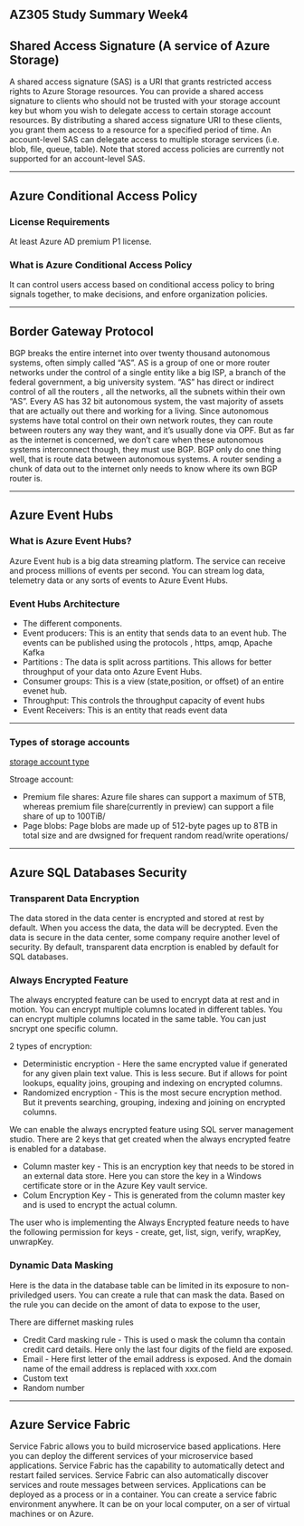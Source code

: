 ## AZ305 Study Summary Week4

## Shared Access Signature (A service of Azure Storage)

A shared access signature (SAS) is a URI that grants restricted access rights to Azure Storage resources. You can provide a shared access signature to clients who should not be trusted with your storage account key but whom you wish to delegate access to certain storage account resources. By distributing a shared access signature URI to these clients, you grant them access to a resource for a specified period of time.
An account-level SAS can delegate access to multiple storage services (i.e. blob, file, queue, table). Note that stored access policies are currently not supported for an account-level SAS.

---

## Azure Conditional Access Policy

### License Requirements
At least Azure AD premium P1 license.

### What is Azure Conditional Access Policy
It can control users access based on conditional access policy to bring signals together, to make decisions, and enfore organization policies.

---

## Border Gateway Protocol
BGP breaks the entire internet into over twenty thousand autonomous systems, often simply called “AS”. AS is a group of one or more router networks under the control of a single entity like a big ISP, a branch of the federal government, a big university system. “AS” has direct or indirect control of all the routers , all the networks, all the subnets within their own “AS”. Every AS has 32 bit autonomous system, the vast majority of assets that are actually out there and working for a living. Since autonomous systems have total control on their own network routes, they can route between routers any way they want, and it’s usually done via OPF. But as far as the internet is concerned, we don’t care when these autonomous systems interconnect though, they must use BGP. BGP only do one thing well, that is route data between autonomous systems. A router sending a chunk of data out to the internet only needs to know where its own BGP router is.

---

## Azure Event Hubs
### What is Azure Event Hubs?
Azure Event hub is a big data streaming platform. The service can receive and process millions of events per second. You can stream log data, telemetry data or any sorts of events to Azure Event Hubs.

### Event Hubs Architecture

- The different components.
- Event producers: This is an entity that sends data to an event hub. The events can be published using the protocols , https, amqp, Apache Kafka
- Partitions : The data is split across partitions. This allows for better throughput of your data onto Azure Event Hubs.
- Consumer groups: This is a view (state,position, or offset) of an entire evenet hub.
- Throughput: This controls the throughput capacity of event hubs
- Event Receivers: This is an entity that reads event data

---

### Types of storage accounts

[storage account type](https://docs.microsoft.com/en-us/azure/storage/common/storage-account-overview#types-of-storage-accounts)

Stroage account:
- Premium file shares: Azure file shares can support a maximum of 5TB, whereas premium file share(currently in preview) can support a file share of up to 100TiB/
- Page blobs: Page blobs are made up of 512-byte pages up to 8TB in total size and are dwsigned for frequent random read/write operations/

---

## Azure SQL Databases Security

### Transparent Data Encryption
The data stored in the data center is encrypted and stored at rest by default. When you access the data, the data will be decrypted. Even the data is secure in the data center, some company require another level of security. By default, transparent data encrption is enabled by default for SQL databases.

### Always Encrypted Feature
The always encrypted feature can be used to encrypt data at rest and in motion. You can encrypt multiple columns located in different tables. You can encrypt multiple columns located in the same table. You can just sncrypt one specific column.

2 types of encryption:
- Deterministic encryption - Here the same encrypted value if generated for any given plain text value. This is less secure. But if allows for point lookups, equality joins, grouping and indexing on encrypted columns.
- Randomized encryption - This is the most secure encryption method. But it prevents searching, grouping, indexing and joining on encrypted columns.

We can enable the always encrypted feature using SQL server management studio. There are 2 keys that get created when the always encrypted featre is enabled for a database. 

- Column master key - This is an encryption key that needs to be stored in an external data store. Here you can store the key in a Windows certificate store or in the Azure Key vault service.
- Colum Encryption Key - This is generated from the column master key and is used to encrypt the actual column.

The user who is implementing the Always Encrypted feature needs to have the following permission for keys - create, get, list, sign, verify, wrapKey, unwrapKey.

### Dynamic Data Masking
Here is the data in the database table can be limited in its exposure to non-priviledged users. You can create a rule that can mask the data. Based on the rule you can decide on the amont of data to expose to the user,

There are differnet masking rules

- Credit Card masking rule - This is used o mask the column tha contain credit card details. Here only the last four digits of the field are exposed. 
- Email - Here first letter of the email address is exposed. And the domain name of the email address is replaced with xxx.com
- Custom text 
- Random number

--- 
## Azure Service Fabric
Service Fabric allows you to build microservice based applications. Here you can deploy the different services of your microservice based applications. Service Fabric has the capability to automatically detect and restart failed services. Service Fabric can also automatically discover services and route messages between services. Applications can be deployed as a process or in a container. You can create a service fabric environment anywhere. It can be on your local computer, on a ser of virtual machines or on Azure.